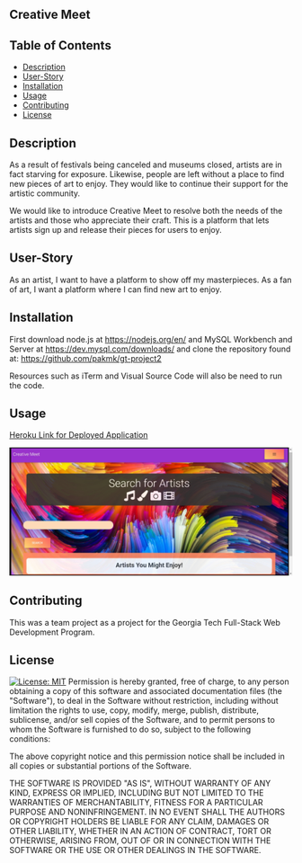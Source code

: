 ## Creative Meet

## Table of Contents
  * [Description](#description)
  * [User-Story](#user-story)
  * [Installation](#installation)
  * [Usage](#usage)
  * [Contributing](#contributing)
  * [License](#license)
  
  ## Description
  As a result of festivals being canceled and museums closed, artists are in fact starving for exposure. Likewise, people are left without a place to find new pieces of art to enjoy. They would like to continue their support for the artistic community.

We would like to introduce Creative Meet to resolve both the needs of the artists and those who appreciate their craft. This is a platform that lets artists sign up and release their pieces for users to enjoy.

## User-Story
  As an artist, I want to have a platform to show off my masterpieces.
As a fan of art, I want a platform where I can find new art to enjoy.


  ## Installation
  First download node.js at https://nodejs.org/en/ and MySQL Workbench and Server at https://dev.mysql.com/downloads/ and clone the repository found at:
https://github.com/pakmk/gt-project2

Resources such as iTerm and Visual Source Code will also be need to run the code.

  ## Usage
[Heroku Link for Deployed Application]()
  
 ![example](./public/Assets/chrome-capture.jpg)

  

## Contributing
This was a team project as a project for the Georgia Tech Full-Stack Web Development Program.  


## License
  [![License: MIT](https://img.shields.io/badge/License-MIT-yellow.svg)](https://opensource.org/licenses/MIT)
Permission is hereby granted, free of charge, to any person obtaining a copy of this software and associated documentation files (the "Software"), to deal in the Software without restriction, including without limitation the rights to use, copy, modify, merge, publish, distribute, sublicense, and/or sell copies of the Software, and to permit persons to whom the Software is furnished to do so, subject to the following conditions:

The above copyright notice and this permission notice shall be included in all copies or substantial portions of the Software.

THE SOFTWARE IS PROVIDED "AS IS", WITHOUT WARRANTY OF ANY KIND, EXPRESS OR IMPLIED, INCLUDING BUT NOT LIMITED TO THE WARRANTIES OF MERCHANTABILITY, FITNESS FOR A PARTICULAR PURPOSE AND NONINFRINGEMENT. IN NO EVENT SHALL THE AUTHORS OR COPYRIGHT HOLDERS BE LIABLE FOR ANY CLAIM, DAMAGES OR OTHER LIABILITY, WHETHER IN AN ACTION OF CONTRACT, TORT OR OTHERWISE, ARISING FROM, OUT OF OR IN CONNECTION WITH THE SOFTWARE OR THE USE OR OTHER DEALINGS IN THE SOFTWARE.
  

